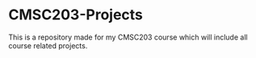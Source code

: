 # CMSC203-Projects
This is a repository made for my CMSC203 course which will include all course related projects.
